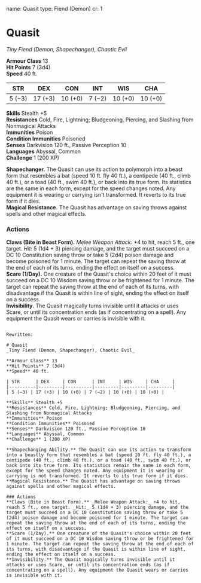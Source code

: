name: Quasit
type: Fiend (Demon)
cr: 1

# Quasit 
_Tiny Fiend (Demon, Shapechanger), Chaotic Evil_

**Armour Class** 13    
**Hit Points** 7 (3d4)    
**Speed** 40 ft. 

| STR      | DEX     | CON      | INT     | WIS     | CHA     |
|----------|---------|----------|---------|---------|---------|
| 5 (−3) | 17 (+3) | 10 (+0) | 7 (−2) | 10 (+0) | 10 (+0) |

**Skills** Stealth +5    
**Resistances** Cold, Fire, Lightning; Bludgeoning, Piercing, and Slashing from Nonmagical Attacks    
**Immunities** Poison    
**Condition Immunities** Poisoned    
**Senses** Darkvision 120 ft., Passive Perception 10    
**Languages** Abyssal, Common    
**Challenge** 1 (200 XP) 

**Shapechanger.** The Quasit can use its action to polymorph into a beast form that resembles a bat (speed 10 ft. fly 40 ft.), a centipede (40 ft., climb 40 ft.), or a toad (40 ft., swim 40 ft.), or back into its true form. Its statistics are the same in each form, except for the speed changes noted. Any equipment it is wearing or carrying isn't transformed. It reverts to its true form if it dies.    
**Magical Resistance.** The Quasit has advantage on saving throws against spells and other magical effects. 

### Actions 
**Claws (Bite in Beast Form).** _Melee Weapon Attack:_ +4 to hit, reach 5 ft., one target. _Hit:_ 5 (1d4 + 3) piercing damage, and the target must succeed on a DC 10 Constitution saving throw or take 5 (2d4) poison damage and become poisoned for 1 minute. The target can repeat the saving throw at the end of each of its turns, ending the effect on itself on a success.    
**Scare (1/Day).** One creature of the Quasit's choice within 20 feet of it must succeed on a DC 10 Wisdom saving throw or be frightened for 1 minute. The target can repeat the saving throw at the end of each of its turns, with disadvantage if the Quasit is within line of sight, ending the effect on itself on a success.    
**Invisibility.** The Quasit magically turns invisible until it attacks or uses Scare, or until its concentration ends (as if concentrating on a spell). Any equipment the Quasit wears or carries is invisible with it.
```

Rewritten:

# Quasit 
_Tiny Fiend (Demon, Shapechanger), Chaotic Evil_

**Armour Class** 13    
**Hit Points** 7 (3d4)    
**Speed** 40 ft. 

| STR      | DEX     | CON      | INT     | WIS     | CHA     |
|----------|---------|----------|---------|---------|---------|
| 5 (−3) | 17 (+3) | 10 (+0) | 7 (−2) | 10 (+0) | 10 (+0) |

**Skills** Stealth +5    
**Resistances** Cold, Fire, Lightning; Bludgeoning, Piercing, and Slashing from Nonmagical Attacks    
**Immunities** Poison    
**Condition Immunities** Poisoned    
**Senses** Darkvision 120 ft., Passive Perception 10    
**Languages** Abyssal, Common    
**Challenge** 1 (200 XP) 

**Shapechanging Ability.** The Quasit can use its action to transform into a beastly form that resembles a bat (speed 10 ft. fly 40 ft.), a centipede (40 ft., climb 40 ft.), or a toad (40 ft., swim 40 ft.), or back into its true form. Its statistics remain the same in each form, except for the speed changes noted. Any equipment it is wearing or carrying is not transformed. It reverts to its true form if it dies.    
**Magical Resistance.** The Quasit has advantage on saving throws against spells and other magical effects. 

### Actions 
**Claws (Bite in Beast Form).** _Melee Weapon Attack:_ +4 to hit, reach 5 ft., one target. _Hit:_ 5 (1d4 + 3) piercing damage, and the target must succeed on a DC 10 Constitution saving throw or take 5 (2d4) poison damage and become poisoned for 1 minute. The target can repeat the saving throw at the end of each of its turns, ending the effect on itself on a success.    
**Scare (1/Day).** One creature of the Quasit's choice within 20 feet of it must succeed on a DC 10 Wisdom saving throw or be frightened for 1 minute. The target can repeat the saving throw at the end of each of its turns, with disadvantage if the Quasit is within line of sight, ending the effect on itself on a success.    
**Invisibility.** The Quasit magically turns invisible until it attacks or uses Scare, or until its concentration ends (as if concentrating on a spell). Any equipment the Quasit wears or carries is invisible with it.
